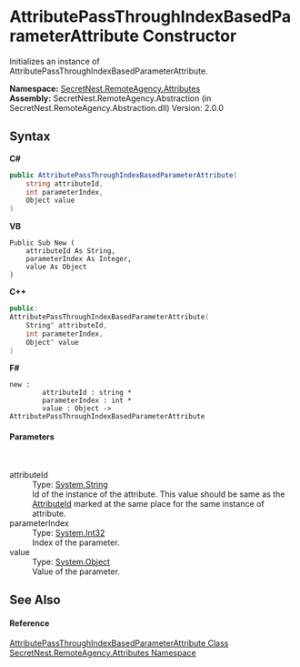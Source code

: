 # AttributePassThroughIndexBasedParameterAttribute Constructor 
 

Initializes an instance of AttributePassThroughIndexBasedParameterAttribute.

**Namespace:**&nbsp;<a href="N_SecretNest_RemoteAgency_Attributes">SecretNest.RemoteAgency.Attributes</a><br />**Assembly:**&nbsp;SecretNest.RemoteAgency.Abstraction (in SecretNest.RemoteAgency.Abstraction.dll) Version: 2.0.0

## Syntax

**C#**<br />
``` C#
public AttributePassThroughIndexBasedParameterAttribute(
	string attributeId,
	int parameterIndex,
	Object value
)
```

**VB**<br />
``` VB
Public Sub New ( 
	attributeId As String,
	parameterIndex As Integer,
	value As Object
)
```

**C++**<br />
``` C++
public:
AttributePassThroughIndexBasedParameterAttribute(
	String^ attributeId, 
	int parameterIndex, 
	Object^ value
)
```

**F#**<br />
``` F#
new : 
        attributeId : string * 
        parameterIndex : int * 
        value : Object -> AttributePassThroughIndexBasedParameterAttribute
```


#### Parameters
&nbsp;<dl><dt>attributeId</dt><dd>Type: <a href="https://docs.microsoft.com/dotnet/api/system.string" target="_blank">System.String</a><br />Id of the instance of the attribute. This value should be same as the <a href="P_SecretNest_RemoteAgency_Attributes_AttributePassThroughAttribute_AttributeId">AttributeId</a> marked at the same place for the same instance of attribute.</dd><dt>parameterIndex</dt><dd>Type: <a href="https://docs.microsoft.com/dotnet/api/system.int32" target="_blank">System.Int32</a><br />Index of the parameter.</dd><dt>value</dt><dd>Type: <a href="https://docs.microsoft.com/dotnet/api/system.object" target="_blank">System.Object</a><br />Value of the parameter.</dd></dl>

## See Also


#### Reference
<a href="T_SecretNest_RemoteAgency_Attributes_AttributePassThroughIndexBasedParameterAttribute">AttributePassThroughIndexBasedParameterAttribute Class</a><br /><a href="N_SecretNest_RemoteAgency_Attributes">SecretNest.RemoteAgency.Attributes Namespace</a><br />